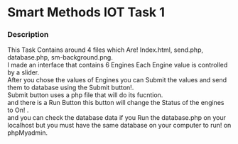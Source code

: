 # Smart Methods IOT Task 1
  ### Description
   This Task Contains around 4 files which Are! Index.html, send.php, database.php, sm-background.png.  
      I made an interface that contains 6 Engines Each Engine value is controlled by a slider.   
     After you chose the values of Engines you can Submit the values and send them to database using the Submit button!.  
   Submit button uses a php file that will do its fucntion.  
    and there is a Run Button this button will change the Status of the engines to On! .  
     and you can check the database data if you Run the database.php on your localhost but you must have the same database on your computer to run! on phpMyadmin. 
  
